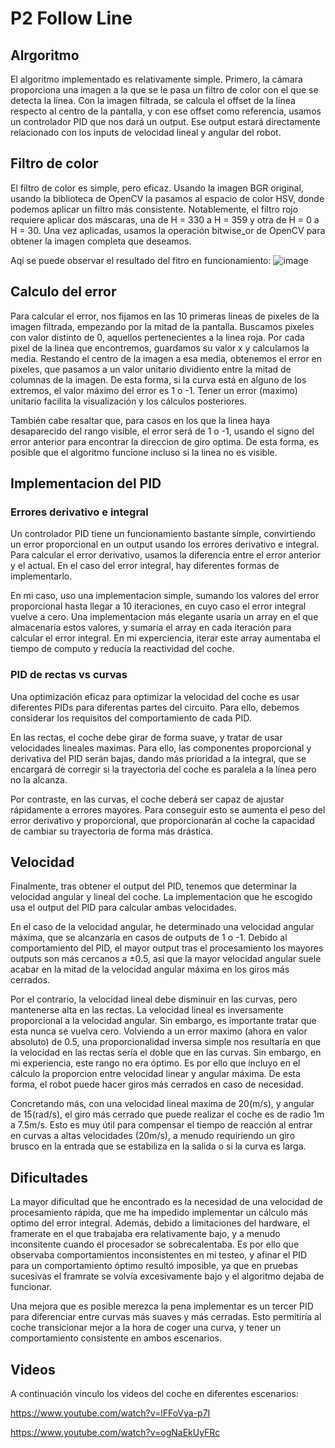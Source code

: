 # P2 Follow Line
## Alrgoritmo

El algoritmo implementado es relativamente simple. Primero, la cámara proporciona una imagen a la que se le pasa un filtro de color con el que se detecta la línea.
Con la imagen filtrada, se calcula el offset de la línea respecto al centro de la pantalla, y con ese offset como referencia, usamos un controlador PID que nos dará un output.
Ese output estará directamente relacionado con los inputs de velocidad lineal y angular del robot.

## Filtro de color

El filtro de color es simple, pero eficaz. Usando la imagen BGR original, usando la biblioteca de OpenCV la pasamos al espacio de color HSV, donde podemos aplicar un filtro más consistente.
Notablemente, el filtro rojo requiere aplicar dos máscaras, una de H = 330 a H = 359 y otra de H = 0 a H = 30. Una vez aplicadas, usamos la operación bitwise_or de OpenCV para obtener la imagen completa que deseamos.

Aqí se puede observar el resultado del fitro en funcionamiento:
![image](https://github.com/user-attachments/assets/0676d934-9c0a-48b6-adf3-3df539544107)

## Calculo del error

Para calcular el error, nos fijamos en las 10 primeras lineas de pixeles de la imagen filtrada, empezando por la mitad de la pantalla. Buscamos pixeles con valor distinto de 0, aquellos pertenecientes a la linea roja.
Por cada pixel de la linea que encontremos, guardamos su valor x y calculamos la media. Restando el centro de la imagen a esa media, obtenemos el error en pixeles, que pasamos a un valor unitario dividiento entre la mitad de columnas de la imagen.
De esta forma, si la curva está en alguno de los extremos, el valor máximo del error es 1 o -1. Tener un error (maximo) unitario facilita la visualización y los cálculos posteriores.

También cabe resaltar que, para casos en los que la linea haya desaparecido del rango visible, el error será de 1 o -1, usando el signo del error anterior para encontrar la direccion de giro optima.
De esta forma, es posible que el algoritmo funcione incluso si la linea no es visible.

## Implementacion del PID
### Errores derivativo e integral

Un controlador PID tiene un funcionamiento bastante simple, convirtiendo un error proporcional en un output usando los errores derivativo e integral.
Para calcular el error derivativo, usamos la diferencia entre el error anterior y el actual. En el caso del error integral, hay diferentes formas de implementarlo. 

En mi caso, uso una implementacion simple, sumando los valores del error proporcional hasta llegar a 10 iteraciones, en cuyo caso el error integral vuelve a cero. 
Una implementacion más elegante usaría un array en el que almacenaría estos valores, y sumaría el array en cada iteración para calcular el error integral. 
En mi experciencia, iterar este array aumentaba el tiempo de computo y reducía la reactividad del coche.

### PID de rectas vs curvas

Una optimización eficaz para optimizar la velocidad del coche es usar diferentes PIDs para diferentas partes del circuito. Para ello, debemos considerar los requisitos del comportamiento de cada PID.

En las rectas, el coche debe girar de forma suave, y tratar de usar velocidades lineales maximas.
Para ello, las componentes proporcional y derivativa del PID serán bajas, dando más prioridad a la integral, que se encargará de corregir si la trayectoria del coche es paralela a la línea pero no la alcanza.

Por contraste, en las curvas, el coche deberá ser capaz de ajustar rápidamente a errores mayores.
Para conseguir esto se aumenta el peso del error derivativo y proporcional, que proporcionarán al coche la capacidad de cambiar su trayectoria de forma más drástica.

## Velocidad

Finalmente, tras obtener el output del PID, tenemos que determinar la velocidad angular y lineal del coche. La implementacion que he escogido usa el output del PID para calcular ambas velocidades.

En el caso de la velocidad angular, he determinado una velocidad angular máxima, que se alcanzaría en casos de outputs de 1 o -1. 
Debido al comportamiento del PID, el mayor output tras el procesamiento los mayores outputs son más cercanos a ±0.5, así que la mayor velocidad angular suele acabar en la mitad de la velocidad angular máxima en los giros más cerrados.

Por el contrario, la velocidad lineal debe disminuir en las curvas, pero mantenerse alta en las rectas. La velocidad lineal es inversamente proporcional a la velocidad angular. Sin embargo, es importante tratar que esta nunca se vuelva cero.
Volviendo a un error maximo (ahora en valor absoluto) de 0.5, una proporcionalidad inversa simple nos resultaría en que la velocidad en las rectas sería el doble que en las curvas. Sin embargo, en mi experiencia, este rango no era óptimo.
Es por ello que incluyo en el cálculo la proporcion entre velocidad linear y angular máxima. De esta forma, el robot puede hacer giros más cerrados en caso de necesidad.

Concretando más, con una velocidad lineal maxima de 20(m/s), y angular de 15(rad/s), el giro más cerrado que puede realizar el coche es de radio 1m a 7.5m/s.
Esto es muy útil para compensar el tiempo de reacción al entrar en curvas a altas velocidades (20m/s), a menudo requiriendo un giro brusco en la entrada que se estabiliza en la salida o si la curva es larga.

## Dificultades

La mayor dificultad que he encontrado es la necesidad de una velocidad de procesamiento rápida, que me ha impedido implementar un cálculo más optimo del error integral.
Además, debido a limitaciones del hardware, el framerate en el que trabajaba era relativamente bajo, y a menudo inconsitente cuando el procesador se sobrecalentaba. 
Es por ello que observaba comportamientos inconsistentes en mi testeo, y afinar el PID para un comportamiento óptimo resultó imposible, ya que en pruebas sucesivas el framrate se volvía excesivamente bajo y el algoritmo dejaba de funcionar.

Una mejora que es posible merezca la pena implementar es un tercer PID para diferenciar entre curvas más suaves y más cerradas.
Esto permitiría al coche transicionar mejor a la hora de coger una curva, y tener un comportamiento consistente en ambos escenarios.

## Videos
A continuación vinculo los videos del coche en diferentes escenarios:

https://www.youtube.com/watch?v=lFFoVya-p7I

https://www.youtube.com/watch?v=ogNaEkUyFRc


